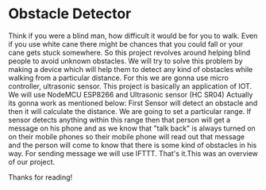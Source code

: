 # Obstacle Detector
Think if you were a blind man, how difficult it would be for you to walk. Even if you use white cane there might be chances that you could fall or your cane gets stuck somewhere.
So this project revolves around helping blind people to avoid unknown obstacles. We will try to solve this problem by making a device which will help them to detect any kind of obstacles while walking from a particular distance.
For this we are gonna use micro controller, ultrasonic sensor. 
This project is basically an application of IOT.
We will use NodeMCU ESP8266 and Ultrasonic sensor (HC SR04)
Actually its gonna work as mentioned below:
First Sensor will detect an obstacle and then it will calculate the distance.
We are going to set a particular range.
If sensor detects anything within this range then that person will get a message on his phone and as we know that "talk back" is always turned on on their mobile phones so their mobile phone will read out that message and the person will come to know that there is some kind of obstacles in his way.
For sending message we will use IFTTT.
That's it.This was an overview of our project.


Thanks for reading!
